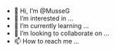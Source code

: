 - 👋 Hi, I’m @MusseG
- 👀 I’m interested in ...
- 🌱 I’m currently learning ...
- 💞️ I’m looking to collaborate on ...
- 📫 How to reach me ...

<!---
MusseG/MusseG is a ✨ special ✨ repository because its `README.md` (this file) appears on your GitHub profile.
You can click the Preview link to take a look at your changes.
--->
